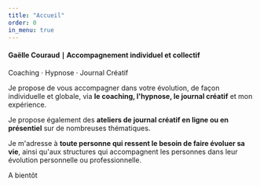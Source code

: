 ```yaml
---
title: "Accueil"
order: 0
in_menu: true
---
```

#### Gaëlle Couraud ∣ Accompagnement individuel et collectif

 Coaching · Hypnose · Journal Créatif  

Je propose de vous accompagner dans votre évolution, de façon individuelle et globale, via **le coaching, l'hypnose, le journal créatif** et mon expérience. 

Je propose également des **ateliers de journal créatif en ligne ou en présentiel** sur de nombreuses thématiques. 

Je m'adresse à **toute personne qui ressent le besoin de faire évoluer sa vie**, ainsi qu'aux structures qui accompagnent les personnes dans leur évolution personnelle ou professionnelle. 

A bientôt 